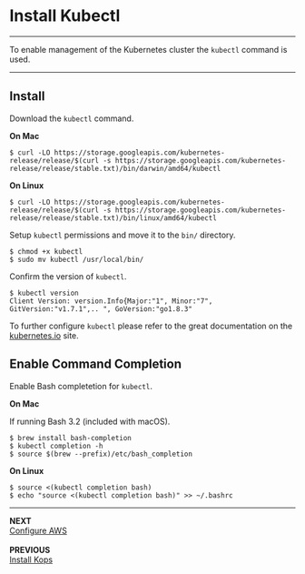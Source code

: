 # Install Kubectl

---

To enable management of the Kubernetes cluster the `kubectl` command is used.

---


## Install

Download the `kubectl` command.

**On Mac**
```
$ curl -LO https://storage.googleapis.com/kubernetes-release/release/$(curl -s https://storage.googleapis.com/kubernetes-release/release/stable.txt)/bin/darwin/amd64/kubectl
```

**On Linux**
```
$ curl -LO https://storage.googleapis.com/kubernetes-release/release/$(curl -s https://storage.googleapis.com/kubernetes-release/release/stable.txt)/bin/linux/amd64/kubectl
```

Setup `kubectl` permissions and move it to the `bin/` directory.

```
$ chmod +x kubectl
$ sudo mv kubectl /usr/local/bin/
```

Confirm the version of `kubectl`.

```
$ kubectl version
Client Version: version.Info{Major:"1", Minor:"7", GitVersion:"v1.7.1",.. ", GoVersion:"go1.8.3"
```

To further configure `kubectl` please refer to the great documentation on the [kubernetes.io](https://kubernetes.io/docs/tasks/tools/install-kubectl/) site.


## Enable Command Completion

Enable Bash completetion for `kubectl`.

**On Mac**

If running Bash 3.2 (included with macOS).

```
$ brew install bash-completion
$ kubectl completion -h
$ source $(brew --prefix)/etc/bash_completion
```

**On Linux**
```
$ source <(kubectl completion bash)
$ echo "source <(kubectl completion bash)" >> ~/.bashrc 
```

---

**NEXT**<br/>
[Configure AWS](lab_3_configure_aws.md)<br/><br/>
**PREVIOUS**<br/>
[Install Kops](lab_1_install_kops.md)
